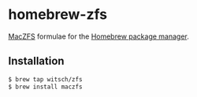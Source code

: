 homebrew-zfs
============

[MacZFS](http://maczfs.org/) formulae for the [Homebrew package manager](http://brew.sh).

Installation
------------

```sh
$ brew tap witsch/zfs
$ brew install maczfs
```
